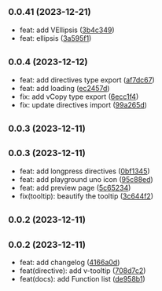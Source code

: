 ## <small>0.0.41 (2023-12-21)</small>

* feat: add VEllipsis ([3b4c349](https://github.com/IceyWu/vue-directives-lib/commit/3b4c349))
* feat: ellipsis ([3a595f1](https://github.com/IceyWu/vue-directives-lib/commit/3a595f1))



## <small>0.0.4 (2023-12-12)</small>

* feat: add directives type export ([af7dc67](https://github.com/IceyWu/vue-directives-lib/commit/af7dc67))
* feat: add loading ([ec2457d](https://github.com/IceyWu/vue-directives-lib/commit/ec2457d))
* fix: add vCopy type export ([6ecc1f4](https://github.com/IceyWu/vue-directives-lib/commit/6ecc1f4))
* fix: update directives import ([99a265d](https://github.com/IceyWu/vue-directives-lib/commit/99a265d))



## <small>0.0.3 (2023-12-11)</small>




## <small>0.0.3 (2023-12-11)</small>

* feat: add longpress directives ([0bf1345](https://github.com/IceyWu/vue-directives-lib/commit/0bf1345))
* feat: add playground uno icon ([95c88ed](https://github.com/IceyWu/vue-directives-lib/commit/95c88ed))
* feat: add preview page ([5c65234](https://github.com/IceyWu/vue-directives-lib/commit/5c65234))
* fix(tooltip): beautify the tooltip ([3c644f2](https://github.com/IceyWu/vue-directives-lib/commit/3c644f2))



## <small>0.0.2 (2023-12-11)</small>




## <small>0.0.2 (2023-12-11)</small>

* feat: add changelog ([4166a0d](https://github.com/IceyWu/vue-directives-lib/commit/4166a0d))
* feat(directive): add v-tooltip ([708d7c2](https://github.com/IceyWu/vue-directives-lib/commit/708d7c2))
* feat(docs): add Function list ([de958b1](https://github.com/IceyWu/vue-directives-lib/commit/de958b1))



